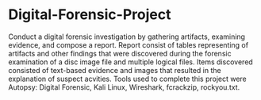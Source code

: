 # Digital-Forensic-Project
Conduct a digital forensic investigation by gathering artifacts, examining evidence, and compose a report. Report consist of tables representing of artifacts and other findings that were discovered during the forensic examination of a disc image file and multiple logical files. Items discovered consisted of text-based evidence and images that resulted in the explanation of suspect acvities. Tools used to complete this project were Autopsy: Digital Forensic, Kali Linux, Wireshark, fcrackzip, rockyou.txt.
